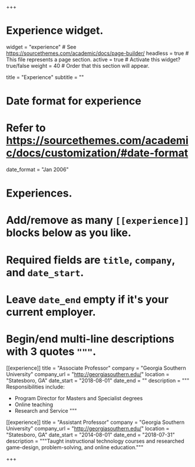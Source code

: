 +++
# Experience widget.
widget = "experience"  # See https://sourcethemes.com/academic/docs/page-builder/
headless = true  # This file represents a page section.
active = true  # Activate this widget? true/false
weight = 40  # Order that this section will appear.

title = "Experience"
subtitle = ""

# Date format for experience
#   Refer to https://sourcethemes.com/academic/docs/customization/#date-format
date_format = "Jan 2006"

# Experiences.
#   Add/remove as many `[[experience]]` blocks below as you like.
#   Required fields are `title`, `company`, and `date_start`.
#   Leave `date_end` empty if it's your current employer.
#   Begin/end multi-line descriptions with 3 quotes `"""`.
[[experience]]
  title = "Associate Professor"
  company = "Georgia Southern University"
  company_url = "http://georgiasouthern.edu/"
  location = "Statesboro, GA"
  date_start = "2018-08-01"
  date_end = ""
  description = """
  Responsibilities include:
  
  * Program Director for Masters and Specialist degrees
  * Online teaching
  * Research and Service
  """

[[experience]]
  title = "Assistant Professor"
  company = "Georgia Southern University"
  company_url = "http://georgiasouthern.edu/"
  location = "Statesboro, GA"
  date_start = "2014-08-01"
  date_end = "2018-07-31"
  description = """Taught instructional technology courses and researched game-design, problem-solving, and online education."""

+++
